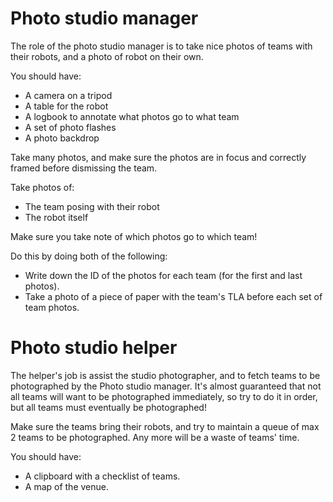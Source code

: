 # Photo studio manager

The role of the photo studio manager is to take nice photos of teams with their robots, and a photo of robot on their own.

You should have:

- A camera on a tripod
- A table for the robot
- A logbook to annotate what photos go to what team
- A set of photo flashes
- A photo backdrop

Take many photos, and make sure the photos are in focus and correctly framed before dismissing the team.

Take photos of:

- The team posing with their robot
- The robot itself

Make sure you take note of which photos go to which team!

Do this by doing both of the following:

- Write down the ID of the photos for each team (for the first and last photos).
- Take a photo of a piece of paper with the team's TLA before each set of team photos.

# Photo studio helper

The helper's job is assist the studio photographer, and to fetch teams to be photographed by the Photo studio manager. It's almost guaranteed that not all teams will want to be photographed immediately, so try to do it in order, but all teams must eventually be photographed!

Make sure the teams bring their robots, and try to maintain a queue of max 2 teams to be photographed. Any more will be a waste of teams' time.

You should have:

- A clipboard with a checklist of teams.
- A map of the venue.
